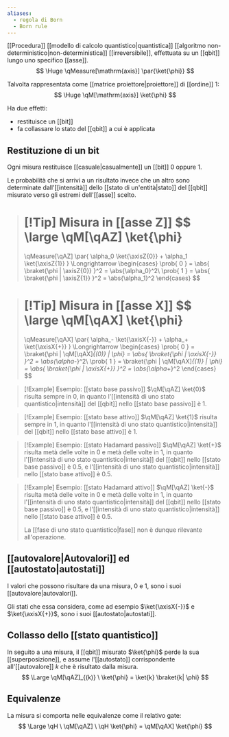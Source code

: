 ```yaml
---
aliases:
  - regola di Born
  - Born rule
---
```

[[Procedura]] [[modello di calcolo quantistico|quantistica]] [[algoritmo non-deterministico|non-deterministica]] [[irreversibile]], effettuata su un [[qbit]] lungo uno specifico [[asse]].
$$
\Huge
\qMeasure[\mathrm{axis}] \par{\ket{\phi}}
$$


Talvolta rappresentata come [[matrice proiettore|proiettore]] di [[ordine]] $1$:
$$
\Huge
\qM[\mathrm{axis}] \ket{\phi}
$$

Ha due effetti:
- restituisce un [[bit]] 
- fa collassare lo stato del [[qbit]] a cui è applicata

## Restituzione di un bit

Ogni misura restituisce [[casuale|casualmente]] un [[bit]] $0$ oppure $1$.

Le probabilità che si arrivi a un risultato invece che un altro sono determinate dall'[[intensità]] dello [[stato di un'entità|stato]] del [[qbit]] misurato verso gli estremi dell'[[asse]] scelto.

> [!Tip] Misura in [[asse Z]]
> $$
> \large
> \qM[\qAZ] \ket{\phi}
> =
> \qMeasure[\qAZ] \par{ \alpha_0 \ket{\axisZ{0}} + \alpha_1 \ket{\axisZ{1}} }
> \Longrightarrow
> \begin{cases}
> 	\prob{ 0 } = \abs{ \braket{\phi | \axisZ{0}} }^2 = \abs{\alpha_0}^2\\
> 	\prob{ 1 } = \abs{ \braket{\phi | \axisZ{1}} }^2 = \abs{\alpha_1}^2
> \end{cases}
> $$

> [!Tip] Misura in [[asse X]]
> $$
> \large
> \qM[\qAX] \ket{\phi}
> =
> \qMeasure[\qAX] \par{ \alpha_- \ket{\axisX{-}} + \alpha_+ \ket{\axisX{+}} }
> \Longrightarrow
> \begin{cases}
> 	\prob{ 0 } = \braket{\phi | \qM[\qAX]_{(0)} | \phi} = \abs{ \braket{\phi | \axisX{-}} }^2 = \abs{\alpha_-}^2\\
> 	\prob{ 1 } = \braket{\phi | \qM[\qAX]_{(1)} | \phi} = \abs{ \braket{\phi | \axisX{+}} }^2 = \abs{\alpha_+}^2
> \end{cases}
> $$

> [!Example] Esempio: [[stato base passivo]]
> $\qM[\qAZ] \ket{0}$ risulta sempre in $0$, in quanto l'[[intensità di uno stato quantistico|intensità]] del [[qbit]] nello [[stato base passivo]] è $1$.

> [!Example] Esempio: [[stato base attivo]]
> $\qM[\qAZ] \ket{1}$ risulta sempre in $1$, in quanto l'[[intensità di uno stato quantistico|intensità]] del [[qbit]] nello [[stato base attivo]] è $1$.

> [!Example] Esempio: [[stato Hadamard passivo]]
> $\qM[\qAZ] \ket{+}$ risulta metà delle volte in $0$ e metà delle volte in $1$, in quanto l'[[intensità di uno stato quantistico|intensità]] del [[qbit]] nello [[stato base passivo]] è $0.5$, e l'[[intensità di uno stato quantistico|intensità]] nello [[stato base attivo]] è $0.5$.

> [!Example] Esempio: [[stato Hadamard attivo]]
> $\qM[\qAZ] \ket{-}$ risulta metà delle volte in $0$ e metà delle volte in $1$, in quanto l'[[intensità di uno stato quantistico|intensità]] del [[qbit]] nello [[stato base passivo]] è $0.5$, e l'[[intensità di uno stato quantistico|intensità]] nello [[stato base attivo]] è $0.5$.
>
> La [[fase di uno stato quantistico|fase]] non è dunque rilevante all'operazione.


## [[autovalore|Autovalori]] ed [[autostato|autostati]]

I valori che possono risultare da una misura, $0$ e $1$, sono i suoi [[autovalore|autovalori]].

Gli stati che essa considera, come ad esempio $\ket{\axisX{-}}$ e $\ket{\axisX{+}}$, sono i suoi [[autostato|autostati]].

## Collasso dello [[stato quantistico]]

In seguito a una misura, il [[qbit]] misurato $\ket{\phi}$ perde la sua [[superposizione]], e assume l'[[autostato]] corrispondente all'[[autovalore]] $k$ che è risultato dalla misura.
$$
\Large
\qM[\qAZ]_{(k)} \ \ket{\phi} = \ket{k} \braket{k| \phi}
$$

## Equivalenze

La misura si comporta nelle equivalenze come il relativo gate:
$$
\Large
\qH \ \qM[\qAZ] \ \qH \ket{\phi} = \qM[\qAX] \ket{\phi}
$$
